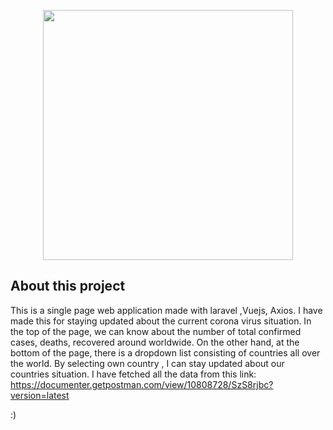 <p align="center"><img src="https://res.cloudinary.com/dtfbvvkyp/image/upload/v1566331377/laravel-logolockup-cmyk-red.svg" width="400"></p>

## About this project


This is a single page web application made with laravel ,Vuejs, Axios. I have made this for staying updated about the current corona virus situation. In the top of the page, we can know about the number of total confirmed cases, deaths, recovered around worldwide. On the other hand, at the bottom of the page, there is a dropdown list consisting of countries all over the world. By selecting own country , I can stay updated about our countries situation.
I have fetched all the data from this link: https://documenter.getpostman.com/view/10808728/SzS8rjbc?version=latest

:)
